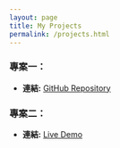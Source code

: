 ```yaml
---
layout: page
title: My Projects
permalink: /projects.html
---
```





### 專案一：
* **連結:** [GitHub Repository](https://github.com/your-username/your-project)

### 專案二：
* **連結:** [Live Demo](https://your-username.github.io/your-game)